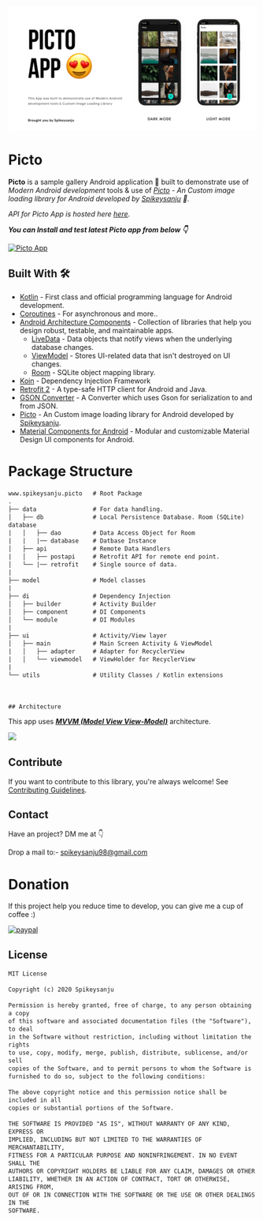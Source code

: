 

![GitHub Cards Preview](https://github.com/Spikeysanju/Picto/blob/master/Screenshots/PictoCard.jpg?raw=true)

# Picto
**Picto** is a sample gallery Android application 📱 built to demonstrate use of *Modern Android development* tools & use of
*[Picto](https://github.com/Spikeysanju/Picto/blob/master/app/src/main/java/www/spikeysanju/picto/pictoImageLoader/Picto.kt) - An Custom image loading library for Android developed by [Spikeysanju](https://github.com/Spikeysanju) 🥳.*


*API for Picto App is hosted here [here](http://3ue.xyz/img_api/)*.


***You can Install and test latest Picto app from below 👇***

[![Picto App](https://img.shields.io/badge/Picto🌈-APK-black.svg?style=for-the-badge&logo=android)](https://github.com/Spikeysanju/Picto/blob/master/apk/Picto.apk)



## Built With 🛠
- [Kotlin](https://kotlinlang.org/) - First class and official programming language for Android development.
- [Coroutines](https://kotlinlang.org/docs/reference/coroutines-overview.html) - For asynchronous and more..
- [Android Architecture Components](https://developer.android.com/topic/libraries/architecture) - Collection of libraries that help you design robust, testable, and maintainable apps.
  - [LiveData](https://developer.android.com/topic/libraries/architecture/livedata) - Data objects that notify views when the underlying database changes.
  - [ViewModel](https://developer.android.com/topic/libraries/architecture/viewmodel) - Stores UI-related data that isn't destroyed on UI changes. 
  - [Room](https://developer.android.com/topic/libraries/architecture/room) - SQLite object mapping library.
- [Koin](https://insert-koin.io/) - Dependency Injection Framework
- [Retrofit 2](https://square.github.io/retrofit/) - A type-safe HTTP client for Android and Java.
- [GSON Converter](https://github.com/square/retrofit/tree/master/retrofit-converters/gson) - A Converter which uses Gson for serialization to and from JSON.
- [Picto](https://github.com/Spikeysanju/Picto/blob/master/app/src/main/java/www/spikeysanju/picto/pictoImageLoader/Picto.kt) - An Custom image loading library for Android developed by [Spikeysanju](https://github.com/Spikeysanju).
- [Material Components for Android](https://github.com/material-components/material-components-android) - Modular and customizable Material Design UI components for Android.





# Package Structure
    
    www.spikeysanju.picto   # Root Package
    .
    ├── data                # For data handling.
    │   ├── db              # Local Persistence Database. Room (SQLite) database
    |   │   ├── dao         # Data Access Object for Room   
    |   |   |── database    # Datbase Instance
    │   ├── api             # Remote Data Handlers     
    |   │   ├── postapi     # Retrofit API for remote end point.
    │   └── |── retrofit    # Single source of data.
    |
    ├── model               # Model classes
    |
    ├── di                  # Dependency Injection             
    │   ├── builder         # Activity Builder
    │   ├── component       # DI Components       
    │   └── module          # DI Modules
    |
    ├── ui                  # Activity/View layer
    │   ├── main            # Main Screen Activity & ViewModel
    |   │   ├── adapter     # Adapter for RecyclerView
    |   │   └── viewmodel   # ViewHolder for RecyclerView   
    |
    └── utils               # Utility Classes / Kotlin extensions
    
    
    
    ## Architecture
This app uses [***MVVM (Model View View-Model)***](https://developer.android.com/jetpack/docs/guide#recommended-app-arch) architecture.

![](https://developer.android.com/topic/libraries/architecture/images/final-architecture.png)


## Contribute
If you want to contribute to this library, you're always welcome!
See [Contributing Guidelines](CONTRIBUTING.md). 

## Contact
Have an project? DM me at 👇

Drop a mail to:- spikeysanju98@gmail.com

# Donation
If this project help you reduce time to develop, you can give me a cup of coffee :) 

[![paypal](https://www.paypalobjects.com/en_US/i/btn/btn_donateCC_LG.gif)](https://www.paypal.com/paypalme2/spikeysanju)


## License
```
MIT License

Copyright (c) 2020 Spikeysanju

Permission is hereby granted, free of charge, to any person obtaining a copy
of this software and associated documentation files (the "Software"), to deal
in the Software without restriction, including without limitation the rights
to use, copy, modify, merge, publish, distribute, sublicense, and/or sell
copies of the Software, and to permit persons to whom the Software is
furnished to do so, subject to the following conditions:

The above copyright notice and this permission notice shall be included in all
copies or substantial portions of the Software.

THE SOFTWARE IS PROVIDED "AS IS", WITHOUT WARRANTY OF ANY KIND, EXPRESS OR
IMPLIED, INCLUDING BUT NOT LIMITED TO THE WARRANTIES OF MERCHANTABILITY,
FITNESS FOR A PARTICULAR PURPOSE AND NONINFRINGEMENT. IN NO EVENT SHALL THE
AUTHORS OR COPYRIGHT HOLDERS BE LIABLE FOR ANY CLAIM, DAMAGES OR OTHER
LIABILITY, WHETHER IN AN ACTION OF CONTRACT, TORT OR OTHERWISE, ARISING FROM,
OUT OF OR IN CONNECTION WITH THE SOFTWARE OR THE USE OR OTHER DEALINGS IN THE
SOFTWARE.
```
